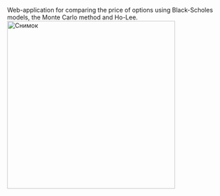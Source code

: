 Web-application for comparing the price of options using Black-Scholes models, the Monte Carlo method and Ho-Lee.
<img width="389" alt="Снимок" src="https://user-images.githubusercontent.com/22415059/69147024-60ff2d00-0ad1-11ea-953c-fb0cede9cf54.PNG">

